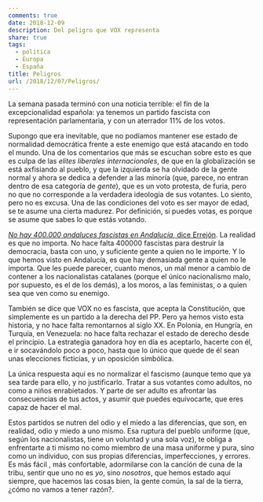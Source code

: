 ```yaml
---
comments: true
date: 2018-12-09
description: Del peligro que VOX representa
share: true
tags:
  - política
  - Europa
  - España
title: Peligros
url: /2018/12/07/Peligros/
---
```



La semana pasada terminó con una noticia terrible: el fin de la excepcionalidad
española: ya tenemos un partido fascista con representación parlamentaria, y
con un aterrador 11% de los votos.

Supongo que era inevitable, que no podíamos mantener ese estado de normalidad
democrática frente a este enemigo que está atacando en todo el mundo. Una de
los comentarios que más se escuchan sobre esto es que es culpa de las *elites
liberales internacionales*, de que en la globalización se está axfisiando al
pueblo, y que la izquierda se ha olvidado de la gente normal y ahora se dedica
a defender a las minoría (que, parece, no entran dentro de esa categoría de
*gente*), que es un voto protesta, de furia, pero no que no corresponde a la
verdadera ideología de sus votantes. Lo siento, pero no es excusa. Una de las
condiciones del voto es ser mayor de edad, se te asume una cierta madurez. Por
definición, si puedes votas, es porque se asume que sabes lo que estás votando.

[*No hay 400.000 andaluces fascistas en Andalucía*, dice
Errejón](https://elpais.com/ccaa/2018/12/05/madrid/1544008146_838166.html).
La realidad es que no importa. No hace falta 400000 fascistas para
destruir la democracia, basta con uno, y suficiente gente a quien
no le importe. Y lo que hemos visto en Andalucía, es que hay
demasiada gente a quien no le importa. Que les puede parecer, cuanto
menos, un mal menor a cambio de contener a los nacionalistas
catalanes (porque el único nacionalismo malo, por supuesto, es el
de los demás),  a los moros, a las feministas, o a quien sea que
ven como su enemigo.

También se dice que VOX no es fascista, que acepta la Constitución,
que simplemente es un partido a la derecha del PP. Pero ya hemos
visto esta historia, y no hace falta remontarnos al siglo XX. En
Polonia, en Hungría, en Turquía, en Venezuela: no hace falta rechazar
el estado de derecho desde el principio. La estrategia ganadora hoy
en día es aceptarlo, hacerte con él, e ir socavándolo poco a poco,
hasta que lo único que quede de él sean unas elecciones ficticias,
y un oposición simbólica.

La única respuesta aquí es no normalizar el fascismo (aunque temo
  que ya sea tarde para ello, y no justificarlo. Tratar a sus
  votantes como adultos, no como a niños enrabietados. Y parte de
  ser adulto es afrontar las consecuencias de tus actos, y asumir
  que puedes equivocarte, que eres capaz de hacer el mal.

Estos partidos se nutren del odio y el miedo a las diferencias, que
son, en realidad, odio y miedo a uno mismo. Esa ruptura del pueblo
uniforme (que, según los nacionalistas, tiene un voluntad y una sola
  voz), te obliga a enfrentarte a ti mismo no como
  miembro de una masa uniforme y pura, sino como un individuo, con
  sus propias diferencias, imperfecciones, y errores. Es más fácil
, más confortable, adormilarse con la canción de cuna de la tribu,
sentir que uno no es *yo*, sino *nosotros*, que hemos estado aquí
siempre, que hacemos las cosas bien, la gente común, la sal de la
tierra, ¿cómo no vamos a tener razón?.